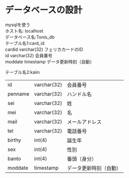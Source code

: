 # データベースの設計
mysqlを使う<br>
ホスト名: localhost <br>
データベース名:Tonis_db<br>
テーブル名1:card_id<br>
 cardid varchar(32)  フェリカカードのID<br>
 id varchar(32) 会員番号<br>
 moddate timestamp データ更新時刻（自動）<br>



テーブル名2:kaiin<br>
<table>
<tr><td>id</td><td>varchar(32)</td><td>会員番号</td></tr>
<tr><td>penname</td><td>varchar(32)</td><td>ハンドル名<tr>
<tr><td>sei</td><td>varchar(32)</td><td>姓<tr>
<tr><td>mei</td><td>varchar(32)</td><td>名<tr>
<tr><td>mail</td><td>varchar(32)</td><td>メールアドレス<tr>
<tr><td>tel</td><td>varchar(32)</td><td>電話番号<tr>
<tr><td>birthy</td><td>int(4)</td><td>誕生年<tr>
<tr><td>sex</td><td>int(4)</td><td>性別<tr>
<tr><td>banto</td><td>int(4)</td><td>番頭（身分）<tr>
<tr><td>moddate</td><td>timestamp</td><td>データ更新時刻（自動）<tr>





